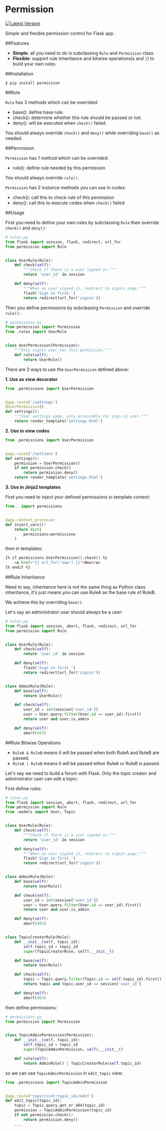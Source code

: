 Permission
==========
[![Latest Version](http://img.shields.io/pypi/v/permission.svg)](https://pypi.python.org/pypi/permission)

Simple and flexible permission control for Flask app.

##Features

* **Simple**: all you need to do is subclassing `Rule` and `Permission` class.
* **Flexible**: support rule inheritance and bitwise operations(`&` and `|`) to build your own rules.

##Installation

```
$ pip install permission
```

##Rule

`Rule` has 3 methods which can be overrided:

* base(): define base rule.
* check(): determine whether this rule should be passed or not.
* deny(): will be executed when `check()` failed.

You should always override `check()` and `deny()` while overriding `base()` as needed.

##Permission

`Permission` has 1 method which can be overrided:

* rule(): define rule needed by this permission

You should always override `rule()`.

`Permission` has 2 instance methods you can use in codes:

* check(): call this to check rule of this permission
* deny(): call this to execute codes when `check()` failed

##Usage

First you need to define your own rules by subclassing `Rule` then
override `check()` and `deny()`:

```py
# rules.py
from flask import session, flash, redirect, url_for
from permission import Rule


class UserRule(Rule):
    def check(self):
        """Check if there is a user signed in."""
        return 'user_id' in session

    def deny(self):
        """When no user signed in, redirect to signin page."""
        flash('Sign in first.')
        return redirect(url_for('signin'))
```

Then you define permissions by subclassing `Permission` and override `rule()`:


```py
# permissions.py
from permission import Permission
from .rules import UserRule


class UserPermission(Permission):
    """Only signin user has this permission."""
    def rule(self):
        return UserRule()
```

There are 3 ways to use the `UserPermission` defined above:

**1. Use as view decorator**

```py
from .permissions import UserPermission


@app.route('/settings')
@UserPermission()
def settings():
    """User settings page, only accessable for sign-in user."""
    return render_template('settings.html')
```

**2. Use in view codes**

```py
from .permissions import UserPermission


@app.route('/settions')
def settings():
    permission = UserPermission()
    if not permission.check()
        return permission.deny()
    return render_template('settings.html')
```

**3. Use in Jinja2 templates**

First you need to inject your defined permissions to template context:

```py
from . import permissions


@app.context_processor
def inject_vars():
    return dict(
        permissions=permissions
    )
```

then in templates:

```html
{% if permissions.UserPermission().check() %}
    <a href="{{ url_for('new') }}">New</a>
{% endif %}
````

##Rule Inheritance

Need to say, inheritance here is not the same thing as Python class
inheritance, it's just means you can use RuleA as the base rule of RuleB.

We achieve this by overriding `base()`.

Let's say an administrator user should always be a user:

```py
# rules.py
from flask import session, abort, flash, redirect, url_for
from permission import Rule


class UserRule(Rule):
    def check(self):
        return 'user_id' in session

    def deny(self):
        flash('Sign in first.')
        return redirect(url_for('signin'))


class AdminRule(Rule):
    def base(self):
        return UserRule()

    def check(self):
        user_id = int(session['user_id'])
        user = User.query.filter(User.id == user_id).first()
        return user and user.is_admin

    def deny(self):
        abort(403)
```

##Rule Bitwise Operations

* `RuleA & RuleB` means it will be passed when both RuleA and RuleB are passed.
* `RuleA | RuleB` means it will be passed either RuleA or RuleB is passed.

Let's say we need to build a forum with Flask.
Only the topic creator and administrator user can edit a topic:

First define rules:

```py
# rules.py
from flask import session, abort, flash, redirect, url_for
from permission import Rule
from .models import User, Topic


class UserRule(Rule):
    def check(self):
        """Check if there is a user signed in."""
        return 'user_id' in session

    def deny(self):
        """When no user signed in, redirect to signin page."""
        flash('Sign in first.')
        return redirect(url_for('signin'))


class AdminRule(Rule):
    def base(self):
        return UserRule()

    def check(self):
        user_id = int(session['user_id'])
        user = User.query.filter(User.id == user_id).first()
        return user and user.is_admin

    def deny(self):
        abort(403)


class TopicCreatorRule(Rule):
    def __init__(self, topic_id):
        self.topic_id = topic_id
        super(TopicCreatorRule, self).__init__()

    def base(self):
        return UserRule()

    def check(self):
        topic = Topic.query.filter(Topic.id == self.topic_id).first()
        return topic and topic.user_id == session['user_id']

    def deny(self):
        abort(403)
```

then define permissions:

```py
# permissions.py
from permission import Permission


class TopicAdminPermission(Permission):
    def __init__(self, topic_id):
        self.topic_id = topic_id
        super(TopicAdminPermission, self).__init__()

    def rule(self):
        return AdminRule() | TopicCreatorRule(self.topic_id)
```

so we can use `TopicAdminPermission` in `edit_topic` view:

```py
from .permissions import TopicAdminPermission


@app.route('topic/<int:topic_id>/edit')
def edit_topic(topic_id):
    topic = Topic.query.get_or_404(topic_id)
    permission = TopicAdminPermission(topic_id)
    if not permission.check():
        return permission.deny()
    ...
```
